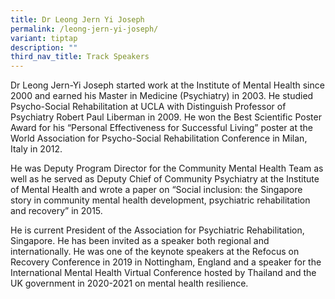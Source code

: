 ```yaml
---
title: Dr Leong Jern Yi Joseph
permalink: /leong-jern-yi-joseph/
variant: tiptap
description: ""
third_nav_title: Track Speakers
---
```

<p>Dr Leong Jern-Yi Joseph started work at the Institute of Mental Health
since 2000 and earned his Master in Medicine (Psychiatry) in 2003. He studied
Psycho-Social Rehabilitation at UCLA with Distinguish Professor of Psychiatry
Robert Paul Liberman in 2009. He won the Best Scientific Poster Award for
his “Personal Effectiveness for Successful Living” poster at the World
Association for Psycho-Social Rehabilitation Conference in Milan, Italy
in 2012.</p>
<p>He was Deputy Program Director for the Community Mental Health Team as
well as he served as Deputy Chief of Community Psychiatry at the Institute
of Mental Health and wrote a paper on “Social inclusion: the Singapore
story in community mental health development, psychiatric rehabilitation
and recovery” in 2015.</p>
<p>He is current President of the Association for Psychiatric Rehabilitation,
Singapore. He has been invited as a speaker both regional and internationally.
He was one of the keynote speakers at the Refocus on Recovery Conference
in 2019 in Nottingham, England and a speaker for the International Mental
Health Virtual Conference hosted by Thailand and the UK government in 2020-2021
on mental health resilience.</p>